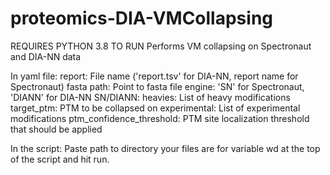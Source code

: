 # proteomics-DIA-VMCollapsing

REQUIRES PYTHON 3.8 TO RUN 
Performs VM collapsing on Spectronaut and DIA-NN data

In yaml file:
  report: File name ('report.tsv' for DIA-NN, report name for Spectronaut)
  fasta path: Point to fasta file 
  engine: 'SN' for Spectronaut, 'DIANN' for DIA-NN
  SN/DIANN:
    heavies: List of heavy modifications 
    target_ptm: PTM to be collapsed on
    experimental: List of experimental modifications
    ptm_confidence_threshold: PTM site localization threshold that should be applied

In the script: Paste path to directory your files are for variable wd at the top of the script and hit run.
    
